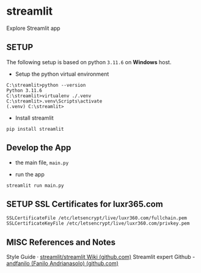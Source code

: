 # streamlit
Explore Streamlit app 

## SETUP
The following setup is based on python `3.11.6` on **Windows** host.
- Setup the python virtual environment
```
C:\streamlit>python --version
Python 3.11.6
C:\streamlit>virtualenv ./.venv
C:\streamlit>.venv\Scripts\activate
(.venv) C:\streamlit>
```

- Install streamlit
```
pip install streamlit
```

## Develop the App

- the main file, `main.py`

- run the app
```
streamlit run main.py
```

## SETUP SSL Certificates for luxr365.com
```
SSLCertificateFile /etc/letsencrypt/live/luxr360.com/fullchain.pem
SSLCertificateKeyFile /etc/letsencrypt/live/luxr360.com/privkey.pem
```

## MISC References and Notes

Style Guide · [streamlit/streamlit Wiki (github.com)](https://github.com/streamlit/streamlit/wiki/Style-Guide)
Streamlit expert Github - [andfanilo (Fanilo Andrianasolo) (github.com)](https://github.com/andfanilo)